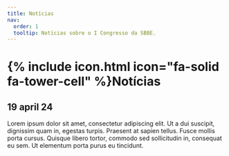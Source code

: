 ```yaml
---
title: Notícias
nav:
  order: 1
  tooltip: Notícias sobre o I Congresso da SBBE.
---
```


# {% include icon.html icon="fa-solid fa-tower-cell" %}Notícias

## 19 april 24

Lorem ipsum dolor sit amet, consectetur adipiscing elit. Ut a dui suscipit, dignissim quam in, egestas turpis. Praesent at sapien tellus. Fusce mollis porta cursus. Quisque libero tortor, commodo sed sollicitudin in, consequat eu sem. Ut elementum porta purus eu tincidunt.


